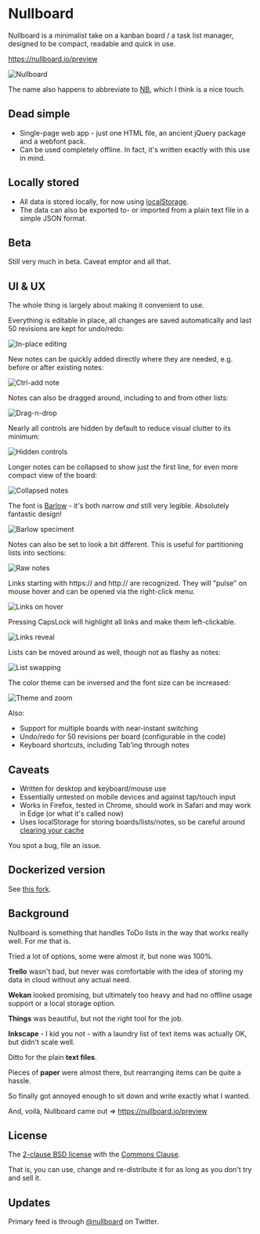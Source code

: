 # Nullboard

Nullboard is a minimalist take on a kanban board / a task list manager, designed to be compact, readable and quick in use.

https://nullboard.io/preview

![Nullboard](https://nullboard.io/images/nullboard-example-alt.png?z)

The name also happens to abbreviate to [NB](https://en.wikipedia.org/wiki/Nota_bene), which I think is a nice touch.

## Dead simple

* Single-page web app - just one HTML file, an ancient jQuery package and a webfont pack.
* Can be used completely offline. In fact, it's written exactly with this use in mind.

## Locally stored

* All data is stored locally, for now using [localStorage](https://developer.mozilla.org/en/docs/Web/API/Window/localStorage).
* The data can also be exported to- or imported from a plain text file in a simple JSON format.

## Beta

Still very much in beta. Caveat emptor and all that.

## UI & UX

The whole thing is largely about making it convenient to use.

Everything is editable in place, all changes are saved automatically and last 50 revisions are kept for undo/redo:

![In-place editing](https://nullboard.io/images/nullboard-inplace-editing.gif?x)

New notes can be quickly added directly where they are needed, e.g. before or after existing notes:

![Ctrl-add note](https://nullboard.io/images/nullboard-ctrl-add-note.gif?x)

Notes can also be dragged around, including to and from other lists:

![Drag-n-drop](https://nullboard.io/images/nullboard-drag-n-drop.gif?x)

Nearly all controls are hidden by default to reduce visual clutter to its minimum:

![Hidden controls](https://nullboard.io/images/nullboard-hidden-controls.gif?x)

Longer notes can be collapsed to show just the first line, for even more compact view of the board:

![Collapsed notes](https://nullboard.io/images/nullboard-collapsed-notes.gif?x)

The font is [Barlow](https://tribby.com/fonts/barlow/) - it's both narrow *and* still very legible. Absolutely fantastic design!

![Barlow speciment](https://nullboard.io/images/barlow-specimen.png?y)

Notes can also be set to look a bit different. This is useful for partitioning lists into sections:

![Raw notes](https://nullboard.io/images/nullboard-raw-notes.gif?x)

Links starting with https:// and http:// are recognized. They will "pulse" on mouse hover and can be opened via the right-click menu.

![Links on hover](https://nullboard.io/images/nullboard-links-on-hover.gif)

Pressing CapsLock will highlight all links and make them left-clickable.

![Links reveal](https://nullboard.io/images/nullboard-links-reveal.gif)

Lists can be moved around as well, though not as flashy as notes:

![List swapping](https://nullboard.io/images/nullboard-list-swap.gif?x)

The color theme can be inversed and the font size can be increased:

![Theme and zoom](https://nullboard.io/images/nullboard-theme-and-zoom.gif?x)

Also:

* Support for multiple boards with near-instant switching
* Undo/redo for 50 revisions per board (configurable in the code)
* Keyboard shortcuts, including Tab'ing through notes

## Caveats

* Written for desktop and keyboard/mouse use
* Essentially untested on mobile devices and against tap/touch input
* Works in Firefox, tested in Chrome, should work in Safari and may work in Edge (or what it's called now)
* Uses localStorage for storing boards/lists/notes, so be careful around [clearing your cache](https://stackoverflow.com/questions/9948284/how-persistent-is-localstorage)

You spot a bug, file an issue.

## Dockerized version

See [this fork](https://github.com/rsoper/nullboard).

## Background

Nullboard is something that handles ToDo lists in the way that works really well. For *me* that is.

Tried a lot of options, some were almost *it*, but none was 100%.

**Trello** wasn't bad, but never was comfortable with the idea of storing my data in cloud without any actual need.

**Wekan** looked promising, but ultimately too heavy and had no offline usage support or a local storage option.

**Things** was beautiful, but not the right tool for the job.

**Inkscape** - I kid you not - with a laundry list of text items was actually OK, but didn't scale well.

Ditto for the plain **text files**.

Pieces of **paper** were almost there, but rearranging items can be quite a hassle.

So finally got annoyed enough to sit down and write exactly what I wanted.

And, voilà, Nullboard came out  =>  https://nullboard.io/preview

## License

The [2-clause BSD license](https://opensource.org/licenses/BSD-2-Clause/) with the [Commons Clause](https://commonsclause.com/).

That is, you can use, change and re-distribute it for as long as you don't try and sell it.

## Updates

Primary feed is through [@nullboard](https://twitter.com/nullboard) on Twitter.
